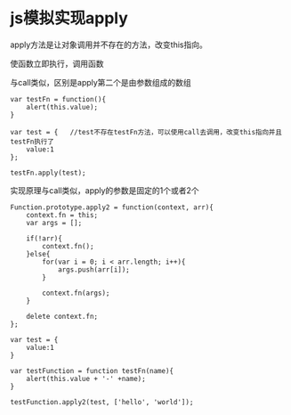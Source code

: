 # js模拟实现apply

apply方法是让对象调用并不存在的方法，改变this指向。

使函数立即执行，调用函数

与call类似，区别是apply第二个是由参数组成的数组

```
var testFn = function(){
	alert(this.value);
}

var test = {   //test不存在testFn方法，可以使用call去调用，改变this指向并且testFn执行了
	value:1
};

testFn.apply(test);
```

实现原理与call类似，apply的参数是固定的1个或者2个

```
Function.prototype.apply2 = function(context, arr){
	context.fn = this;
	var args = [];

	if(!arr){
		context.fn();
	}else{
		for(var i = 0; i < arr.length; i++){
			args.push(arr[i]);
		}

		context.fn(args);
	}

	delete context.fn;
};

var test = {
	value:1
}

var testFunction = function testFn(name){
	alert(this.value + '-' +name);
}

testFunction.apply2(test, ['hello', 'world']);
```